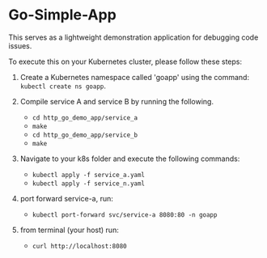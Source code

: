 # Go-Simple-App
This serves as a lightweight demonstration application for debugging code issues.

To execute this on your Kubernetes cluster, please follow these steps:

1. Create a Kubernetes namespace called 'goapp' using the command: `kubectl create ns goapp`.

2. Compile service A and service B by running the following.
   - `cd http_go_demo_app/service_a`
   - `make`
   - `cd http_go_demo_app/service_b`
   - `make`


3. Navigate to your k8s folder and execute the following commands:
   - `kubectl apply -f service_a.yaml`
   - `kubectl apply -f service_n.yaml`


4. port forward service-a, run:
   - `kubectl port-forward svc/service-a 8080:80 -n goapp`

5. from terminal (your host) run:
   - `curl http://localhost:8080`

